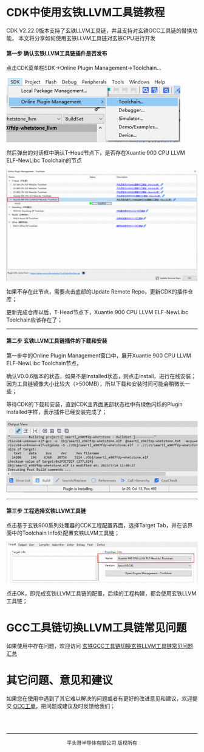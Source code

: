 # CDK中使用玄铁LLVM工具链教程
CDK V2.22.0版本支持了玄铁LLVM工具链，并且支持对玄铁GCC工具链的替换功能，
本文将分享如何使用玄铁LLVM工具链对玄铁CPU进行开发

#### 第一步 确认玄铁LLVM工具链插件是否发布

点击CDK菜单栏SDK->Online Plugin Management->Toolchain...

![img.png](img.png)

然后弹出的对话框中确认T-Head节点下，是否存在Xuantie 900 CPU LLVM ELF-NewLibc Toolchain的节点

![img_1.png](img_1.png)

如果不存在此节点，需要点击底部的Update Remote Repo，更新CDK的插件仓库；

更新完成仓库以后，T-Head节点下，Xuantie 900 CPU LLVM ELF-NewLibc Toolchain应该存在了；

***

#### 第二步 玄铁LLVM工具链插件的下载和安装
第一步中的Online Plugin Management窗口中，展开Xuantie 900 CPU LLVM ELF-NewLibc Toolchain节点，

确认V0.0.6版本的状态，如果不是Installed状态，则点击install，进行在线安装；
因为工具链镜像大小比较大（>500MB），所以下载和安装时间可能会稍微长一些；

等待CDK的下载和安装，直到CDK主界面底部状态栏中有绿色闪烁的Plugin Installed字样，表示插件已经安装完成了；

![img_1.png](plugin.gif)

***

#### 第三步 工程选择玄铁LLVM工具链

点击基于玄铁900系列处理器的CDK工程配置界面，选择Target Tab，并在该界面中的Toolchain Info处配置玄铁LLVM工具链；

![img_2.png](img_2.png)

点击OK，即完成玄铁LLVM工具链的配置，后续的工程构建，都会使用玄铁LLVM工具链；

# GCC工具链切换LLVM工具链常见问题 

如果使用中存在问题，欢迎访问 [玄铁GCC工具链切换玄铁LLVM工具链常见问题汇总](../Q_A/index.md)

# 其它问题、意见和建议
如果您在使用中遇到了其它难以解决的问题或者有更好的改进意见和建议，欢迎提交
[OCC工单](https://xuantie.t-head.cn/people/workorder-submit)，把问题或建议及时反馈给我们；


<br/>
<br/>

***

<center><font size="2">平头哥半导体有限公司 版权所有</font></center>
